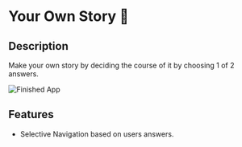 # Your Own Story 🤔

## Description

Make your own story by deciding the course of it by choosing 1 of 2 answers.

![Finished App](https://github.com/londonappbrewery/Images/blob/master/Destini.gif)

## Features

- Selective Navigation based on users answers.

